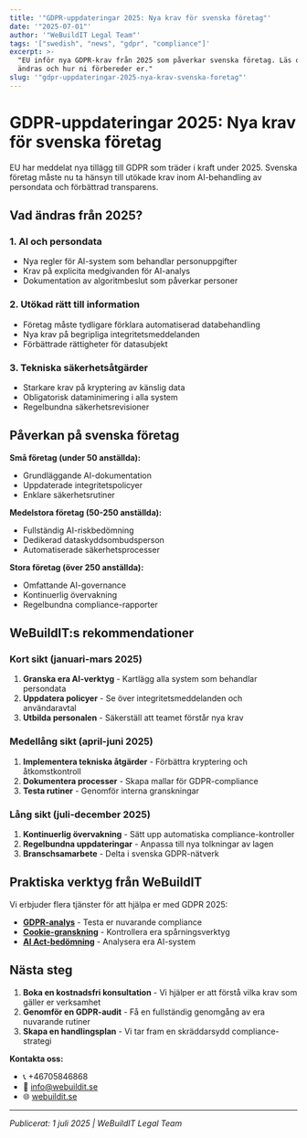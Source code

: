 ```yaml
---
title: '"GDPR-uppdateringar 2025: Nya krav för svenska företag"'
date: '"2025-07-01"'
author: '"WeBuildIT Legal Team"'
tags: '["swedish", "news", "gdpr", "compliance"]'
excerpt: >-
  "EU inför nya GDPR-krav från 2025 som påverkar svenska företag. Läs om vad som
  ändras och hur ni förbereder er."
slug: '"gdpr-uppdateringar-2025-nya-krav-svenska-foretag"'
---
```

# GDPR-uppdateringar 2025: Nya krav för svenska företag

EU har meddelat nya tillägg till GDPR som träder i kraft under 2025. Svenska företag måste nu ta hänsyn till utökade krav inom AI-behandling av persondata och förbättrad transparens.

## Vad ändras från 2025?

### 1. AI och persondata
- Nya regler för AI-system som behandlar personuppgifter
- Krav på explicita medgivanden för AI-analys
- Dokumentation av algoritmbeslut som påverkar personer

### 2. Utökad rätt till information
- Företag måste tydligare förklara automatiserad databehandling
- Nya krav på begripliga integritetsmeddelanden
- Förbättrade rättigheter för datasubjekt

### 3. Tekniska säkerhetsåtgärder
- Starkare krav på kryptering av känslig data
- Obligatorisk dataminimering i alla system
- Regelbundna säkerhetsrevisioner

## Påverkan på svenska företag

**Små företag (under 50 anställda):**
- Grundläggande AI-dokumentation
- Uppdaterade integritetspolicyer
- Enklare säkerhetsrutiner

**Medelstora företag (50-250 anställda):**  
- Fullständig AI-riskbedömning
- Dedikerad dataskyddsombudsperson
- Automatiserade säkerhetsprocesser

**Stora företag (över 250 anställda):**
- Omfattande AI-governance
- Kontinuerlig övervakning
- Regelbundna compliance-rapporter

## WeBuildIT:s rekommendationer

### Kort sikt (januari-mars 2025)
1. **Granska era AI-verktyg** - Kartlägg alla system som behandlar persondata
2. **Uppdatera policyer** - Se över integritetsmeddelanden och användaravtal  
3. **Utbilda personalen** - Säkerställ att teamet förstår nya krav

### Medellång sikt (april-juni 2025)
1. **Implementera tekniska åtgärder** - Förbättra kryptering och åtkomstkontroll
2. **Dokumentera processer** - Skapa mallar för GDPR-compliance
3. **Testa rutiner** - Genomför interna granskningar

### Lång sikt (juli-december 2025)
1. **Kontinuerlig övervakning** - Sätt upp automatiska compliance-kontroller
2. **Regelbundna uppdateringar** - Anpassa till nya tolkningar av lagen
3. **Branschsamarbete** - Delta i svenska GDPR-nätverk

## Praktiska verktyg från WeBuildIT

Vi erbjuder flera tjänster för att hjälpa er med GDPR 2025:

- **[GDPR-analys](https://webuildit.se/sv/compliance/gdpr)** - Testa er nuvarande compliance
- **[Cookie-granskning](https://webuildit.se/sv/compliance/eprivacy)** - Kontrollera era spårningsverktyg
- **[AI Act-bedömning](https://webuildit.se/sv/compliance/ai-act)** - Analysera era AI-system

## Nästa steg

1. **Boka en kostnadsfri konsultation** - Vi hjälper er att förstå vilka krav som gäller er verksamhet
2. **Genomför en GDPR-audit** - Få en fullständig genomgång av era nuvarande rutiner  
3. **Skapa en handlingsplan** - Vi tar fram en skräddarsydd compliance-strategi

**Kontakta oss:**
- 📞 +46705846868
- 📧 info@webuildit.se
- 🌐 [webuildit.se](https://webuildit.se/sv/compliance)

---
*Publicerat: 1 juli 2025 | WeBuildIT Legal Team*
